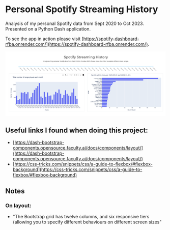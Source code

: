 # Personal Spotify Streaming History

Analysis of my personal Spotify data from Sept 2020 to Oct 2023. Presented on a Python Dash application.

To see the app in action please visit [https://spotify-dashboard-rfba.onrender.com/](https://spotify-dashboard-rfba.onrender.com/).

![assets/images/landing_page.png](assets/images/landing_page.png)

## Useful links I found when doing this project:
- [https://dash-bootstrap-components.opensource.faculty.ai/docs/components/layout/](https://dash-bootstrap-components.opensource.faculty.ai/docs/components/layout/)
- [https://css-tricks.com/snippets/css/a-guide-to-flexbox/#flexbox-background](https://css-tricks.com/snippets/css/a-guide-to-flexbox/#flexbox-background)

## Notes 
### On layout:

- "The Bootstrap grid has twelve columns, and six responsive tiers (allowing you to specify different behaviours on different screen sizes"